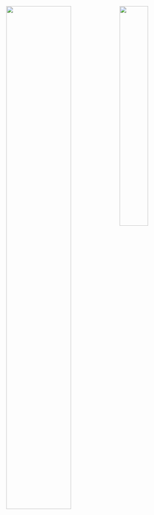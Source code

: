 <div align="center">
  <img align="left" width="59%" src="https://github-readme-stats.vercel.app/api?username=hasangwon&show_icons=true&count_private=true"/>
  <img align="right" width="39%" src="https://github-readme-stats.vercel.app/api/top-langs/?username=hasangwon&layout=compact"/>
</div> 

